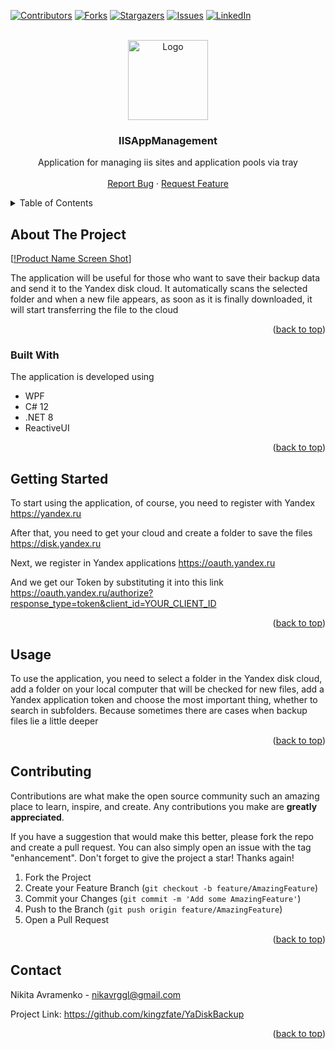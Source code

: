 <a name="readme-top"></a>

[![Contributors][contributors-shield]][contributors-url]
[![Forks][forks-shield]][forks-url]
[![Stargazers][stars-shield]][stars-url]
[![Issues][issues-shield]][issues-url]
[![LinkedIn][linkedin-shield]][linkedin-url]

<!-- PROJECT LOGO -->
<br />
<div align="center">
  <a>
    <img src="/IISAppManagement/Resources/main.ico" alt="Logo" width="128" height="128">
  </a>

  <h3 align="center">IISAppManagement</h3>

  <p align="center">
   Application for managing iis sites and application pools via tray
    <br />
    <br />
    <a href="https://github.com/kingzfate/IISAppManagement/issues">Report Bug</a>
    ·
    <a href="https://github.com/kingzfate/IISAppManagement/issues">Request Feature</a>
  </p>
</div>

<!-- TABLE OF CONTENTS -->
<details>
  <summary>Table of Contents</summary>
  <ol>
    <li>
      <a href="#about-the-project">About The Project</a>
      <ul>
        <li><a href="#built-with">Built With</a></li>
      </ul>
    </li>
    <li>
      <a href="#getting-started">Getting Started</a>
    </li>
    <li><a href="#usage">Usage</a></li>
    <li><a href="#contributing">Contributing</a></li>
    <li><a href="#contact">Contact</a></li>
  </ol>
</details>

<!-- ABOUT THE PROJECT -->
## About The Project

[[!Product Name Screen Shot][product-screenshot]]

The application will be useful for those who want to save their backup data and send it to the Yandex disk cloud. It automatically scans the selected folder and when a new file appears, as soon as it is finally downloaded, it will start transferring the file to the cloud

<p align="right">(<a href="#readme-top">back to top</a>)</p>


### Built With

The application is developed using

* WPF
* C# 12
* .NET 8
* ReactiveUI

<p align="right">(<a href="#readme-top">back to top</a>)</p>



<!-- GETTING STARTED -->
## Getting Started

To start using the application, of course, you need to register with Yandex 
https://yandex.ru 

After that, you need to get your cloud and create a folder to save the files
https://disk.yandex.ru 

Next, we register in Yandex applications 
https://oauth.yandex.ru

And we get our Token by substituting it into this link 
https://oauth.yandex.ru/authorize?response_type=token&client_id=YOUR_CLIENT_ID

<p align="right">(<a href="#readme-top">back to top</a>)</p>



<!-- USAGE EXAMPLES -->
## Usage

To use the application, you need to select a folder in the Yandex disk cloud, add a folder on your local computer that will be checked for new files, add a Yandex application token and choose the most important thing, whether to search in subfolders. Because sometimes there are cases when backup files lie a little deeper

<p align="right">(<a href="#readme-top">back to top</a>)</p>


<!-- CONTRIBUTING -->
## Contributing

Contributions are what make the open source community such an amazing place to learn, inspire, and create. Any contributions you make are **greatly appreciated**.

If you have a suggestion that would make this better, please fork the repo and create a pull request. You can also simply open an issue with the tag "enhancement".
Don't forget to give the project a star! Thanks again!

1. Fork the Project
2. Create your Feature Branch (`git checkout -b feature/AmazingFeature`)
3. Commit your Changes (`git commit -m 'Add some AmazingFeature'`)
4. Push to the Branch (`git push origin feature/AmazingFeature`)
5. Open a Pull Request

<p align="right">(<a href="#readme-top">back to top</a>)</p>


<!-- CONTACT -->
## Contact

Nikita Avramenko - nikavrggl@gmail.com

Project Link: https://github.com/kingzfate/YaDiskBackup

<p align="right">(<a href="#readme-top">back to top</a>)</p>




<!-- MARKDOWN LINKS & IMAGES -->
<!-- https://www.markdownguide.org/basic-syntax/#reference-style-links -->
[contributors-shield]: https://img.shields.io/github/contributors/kingzfate/YaDiskBackup.svg?style=for-the-badge
[contributors-url]: https://github.com/kingzfate/YaDiskBackup/graphs/contributors
[forks-shield]: https://img.shields.io/github/forks/kingzfate/YaDiskBackup.svg?style=for-the-badge
[forks-url]: https://github.com/kingzfate/YaDiskBackup/network/members
[stars-shield]: https://img.shields.io/github/stars/kingzfate/YaDiskBackup.svg?style=for-the-badge
[stars-url]: https://github.com/kingzfate/YaDiskBackup/stargazers
[issues-shield]: https://img.shields.io/github/issues/kingzfate/YaDiskBackup.svg?style=for-the-badge
[issues-url]: https://github.com/kingzfate/YaDiskBackup/issues
[linkedin-shield]: https://img.shields.io/badge/-LinkedIn-black.svg?style=for-the-badge&logo=linkedin&colorB=555
[linkedin-url]: https://www.linkedin.com/in/nikavrz/
[product-screenshot]: IISAppManagement/Resources/interface.jpg
[JQuery.com]: https://img.shields.io/badge/jQuery-0769AD?style=for-the-badge&logo=jquery&logoColor=white
[JQuery-url]: https://jquery.com 
